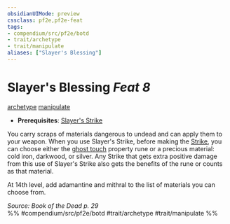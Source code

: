 ```yaml
---
obsidianUIMode: preview
cssclass: pf2e,pf2e-feat
tags:
- compendium/src/pf2e/botd
- trait/archetype
- trait/manipulate
aliases: ["Slayer's Blessing"]
---
```

# Slayer's Blessing  *Feat 8*  
[archetype](../../Rules/traits/archetype.md)  [manipulate](../../Rules/traits/manipulate.md)  

- **Prerequisites**: [Slayer's Strike](slayers-strike-botd.md)

You carry scraps of materials dangerous to undead and can apply them to your weapon. When you use Slayer's Strike, before making the [Strike](../../Rules/actions/strike.md), you can choose either the [ghost touch](../equipment/items/ghost-touch.md) property rune or a precious material: cold iron, darkwood, or silver. Any Strike that gets extra positive damage from this use of Slayer's Strike also gets the benefits of the rune or counts as that material.

At 14th level, add adamantine and mithral to the list of materials you can choose from.

*Source: Book of the Dead p. 29*  
%% #compendium/src/pf2e/botd #trait/archetype #trait/manipulate %%